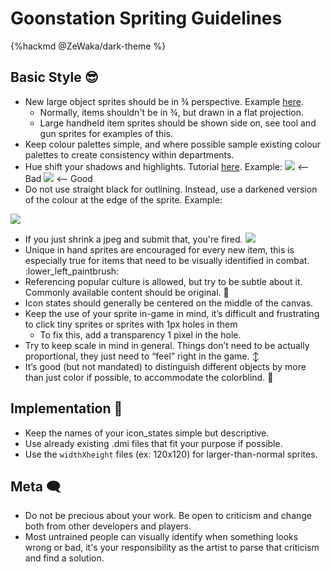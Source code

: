 # Goonstation Spriting Guidelines

{%hackmd @ZeWaka/dark-theme %}

## Basic Style :sunglasses: 

* New large object sprites should be in ¾ perspective. Example [here](https://i.imgur.com/tU8mmeR.png).
    * Normally, items shouldn't be in ¾, but drawn in a flat projection.
    * Large handheld item sprites should be shown side on, see tool and gun sprites for examples of this. 
* Keep colour palettes simple, and where possible sample existing colour palettes to create consistency within departments.
* Hue shift your shadows and highlights. Tutorial [here](https://i.imgur.com/fsTkpWQ.gif). Example:
    ![](http://i.imgur.com/9iGrBo9.png) <-- Bad
    ![](http://i.imgur.com/gB8u1zp.png) <-- Good
* Do not use straight black for outlining. Instead, use a darkened version of the colour at the edge of the sprite. Example:

![](https://i.imgur.com/eUL0qTx.png)
* If you just shrink a jpeg and submit that, you're fired. ![](https://wiki.ss13.co/images/a/af/FoodPancakes.png)
* Unique in hand sprites are encouraged for every new item, this is especially true for items that need to be visually identified in combat. :lower_left_paintbrush: 
* Referencing popular culture is allowed, but try to be subtle about it. Commonly available content should be original. :cake: 
* Icon states should generally be centered on the middle of the canvas. 
* Keep the use of your sprite in-game in mind, it’s difficult and frustrating to click tiny sprites or sprites with 1px holes in them
    * To fix this, add a transparency 1 pixel in the hole. 
* Try to keep scale in mind in general. Things don’t need to be actually proportional, they just need to “feel” right in the game.  :arrow_up_down: 
* It’s good (but not mandated) to distinguish different objects by more than just color if possible, to accommodate the colorblind. :traffic_light: 


## Implementation :wrench:

* Keep the names of your icon_states simple but descriptive.
* Use already existing .dmi files that fit your purpose if possible.
* Use the `widthXheight` files (ex: 120x120) for larger-than-normal sprites.


## Meta :left_speech_bubble: 
* Do not be precious about your work. Be open to criticism and change both from other developers and players. 
* Most untrained people can visually identify when something looks wrong or bad, it's your responsibility as the artist to parse that criticism and find a solution. 